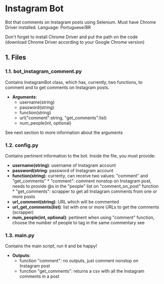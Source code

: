 # Instagram Bot
Bot that comments on Instagram posts using Selenium. Must have Chrome Driver installed.
Language: Portuguese/BR

Don't forget to install Chrome Driver and put the path on the code (download Chrome Driver according to your Google Chrome version)

## 1. Files

### 1.1. bot_instagram_comment.py

Contains InstagramBot class, which has, currently, two functions, to comment and to get comments on Instagram posts.

* **Arguments**:
    * username(string)
    * password(string)
    * function(string)
    * url("comment":string, "get_comments":list)
    * num_people(int, optional)

See next section to more information about the arguments

### 1.2. config.py

Contains pertinent information to the bot. Inside the file, you must provide:

* **username(string)**: username of Instagram account
* **password(string**: password of Instagram account
* **function(string)**: currenty, can receive two values: "comment" and "get_comments"
        * "comment": comment nonstop on Instagram post, needs to provide @s in the "people" list on "comment_on_post" function
        * "get_comments": scrapper to get all Instagram comments from one or more posts
* **url_comment(string)**: URL which will be commented
* **url_get_comments(list)**: list with one or more URLs to get the comments (scrapper)
* **num_people(int, optional)**: pertinent when using "comment" function, choose the number of people to tag in the same commentary see

### 1.3. main.py

Contains the main script, run it and be happy!

* **Outputs**: 
    * function "comment": no outputs, just comment nonstop on Instagram post
    * function "get_comments": returns a csv with all the Instagram comments in a post